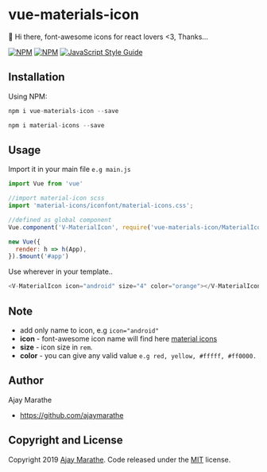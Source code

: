 # vue-materials-icon
🍺 Hi there, font-awesome icons for react lovers <3, Thanks...

[![NPM](https://img.shields.io/npm/v/vue-materials-icon.svg)](https://www.npmjs.com/package/vue-materials-icon)  [![NPM](https://img.shields.io/npm/dt/vue-materials-icon.svg)](https://www.npmjs.com/package/vue-materials-icon) 
[![JavaScript Style Guide](https://img.shields.io/badge/code_style-standard-brightgreen.svg)](https://standardjs.com)


## Installation
Using NPM:
```js
npm i vue-materials-icon --save 

npm i material-icons --save 
```

## Usage
Import it in your main file `e.g main.js`
```js
import Vue from 'vue'

//import material-icon scss
import 'material-icons/iconfont/material-icons.css';

//defined as global component
Vue.component('V-MaterialIcon', require('vue-materials-icon/MaterialIcon').default);

new Vue({
  render: h => h(App),
}).$mount('#app')

```

Use wherever in your template..
```js
<V-MaterialIcon icon="android" size="4" color="orange"></V-MaterialIcon>
```

## Note
- add only name to icon, e.g `icon="android"`
- **icon** - font-awesome icon name will find here [material icons](https://material.io/resources/icons/?style=baseline)
- **size** - icon size in `rem`.
- **color** - you can give any valid value `e.g red, yellow, #fffff, #ff0000.`

## Author

Ajay Marathe

+ https://github.com/ajaymarathe

## Copyright and License

Copyright 2019 [Ajay Marathe](https://github.com/ajaymarathe). Code released under the [MIT](https://github.com/ajaymarathe/vue-fontawesome/blob/master/LICENSE) license.
